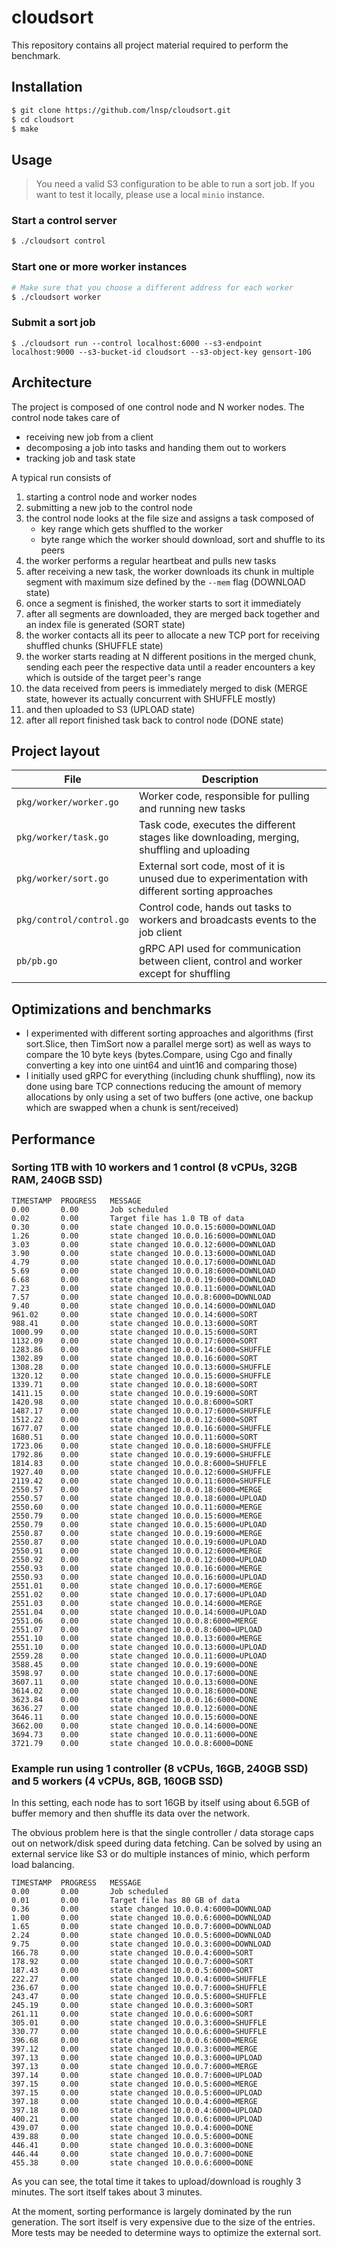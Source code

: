 # cloudsort

This repository contains all project material required to perform the benchmark.

## Installation

```bash
$ git clone https://github.com/lnsp/cloudsort.git
$ cd cloudsort
$ make
```

## Usage

> You need a valid S3 configuration to be able to run a sort job. If you want to test it locally, please use a local `minio` instance.

### Start a control server

```bash
$ ./cloudsort control
```

### Start one or more worker instances

```bash
# Make sure that you choose a different address for each worker
$ ./cloudsort worker
```

### Submit a sort job
```
$ ./cloudsort run --control localhost:6000 --s3-endpoint localhost:9000 --s3-bucket-id cloudsort --s3-object-key gensort-10G
```

## Architecture

The project is composed of one control node and N worker nodes. The control node takes care of
- receiving new job from a client
- decomposing a job into tasks and handing them out to workers
- tracking job and task state

A typical run consists of
1. starting a control node and worker nodes
2. submitting a new job to the control node
3. the control node looks at the file size and assigns a task composed of
    - key range which gets shuffled to the worker
    - byte range which the worker should download, sort and shuffle to its peers
4. the worker performs a regular heartbeat and pulls new tasks
5. after receiving a new task, the worker downloads its chunk in multiple segment with maximum size defined by the `--mem` flag (DOWNLOAD state)
6. once a segment is finished, the worker starts to sort it immediately
7. after all segments are downloaded, they are merged back together and an index file is generated (SORT state)
8. the worker contacts all its peer to allocate a new TCP port for receiving shuffled chunks (SHUFFLE state)
9. the worker starts reading at N different positions in the merged chunk, sending each peer the respective data until a reader encounters a key which is outside of the target peer's range
10. the data received from peers is immediately merged to disk (MERGE state, however its actually concurrent with SHUFFLE mostly)
11. and then uploaded to S3 (UPLOAD state)
12. after all report finished task back to control node (DONE state)

## Project layout

| File                     | Description                                                                                       |
| ------------------------ | ------------------------------------------------------------------------------------------------- |
| `pkg/worker/worker.go`   | Worker code, responsible for pulling and running new tasks                                        |
| `pkg/worker/task.go`     | Task code, executes the different stages like downloading, merging, shuffling and uploading       |
| `pkg/worker/sort.go`     | External sort code, most of it is unused due to experimentation with different sorting approaches |
| `pkg/control/control.go` | Control code, hands out tasks to workers and broadcasts events to the job client                  |
| `pb/pb.go`               | gRPC API used for communication between client, control and worker except for shuffling           |

## Optimizations and benchmarks

- I experimented with different sorting approaches and algorithms (first sort.Slice, then TimSort now a parallel merge sort) as well as ways to compare the 10 byte keys (bytes.Compare, using Cgo and finally converting a key into one uint64 and uint16 and comparing those)
- I initially used gRPC for everything (including chunk shuffling), now its done using bare TCP connections reducing the amount of memory allocations by only using a set of two buffers (one active, one backup which are swapped when a chunk is sent/received)

## Performance

### Sorting 1TB with 10 workers and 1 control (8 vCPUs, 32GB RAM, 240GB SSD)

```
TIMESTAMP  PROGRESS   MESSAGE
0.00       0.00       Job scheduled
0.02       0.00       Target file has 1.0 TB of data
0.30       0.00       state changed 10.0.0.15:6000=DOWNLOAD
1.26       0.00       state changed 10.0.0.16:6000=DOWNLOAD
3.03       0.00       state changed 10.0.0.12:6000=DOWNLOAD
3.90       0.00       state changed 10.0.0.13:6000=DOWNLOAD
4.79       0.00       state changed 10.0.0.17:6000=DOWNLOAD
5.69       0.00       state changed 10.0.0.18:6000=DOWNLOAD
6.68       0.00       state changed 10.0.0.19:6000=DOWNLOAD
7.23       0.00       state changed 10.0.0.11:6000=DOWNLOAD
7.57       0.00       state changed 10.0.0.8:6000=DOWNLOAD
9.40       0.00       state changed 10.0.0.14:6000=DOWNLOAD
961.02     0.00       state changed 10.0.0.14:6000=SORT
988.41     0.00       state changed 10.0.0.13:6000=SORT
1000.99    0.00       state changed 10.0.0.15:6000=SORT
1132.09    0.00       state changed 10.0.0.17:6000=SORT
1283.86    0.00       state changed 10.0.0.14:6000=SHUFFLE
1302.89    0.00       state changed 10.0.0.16:6000=SORT
1308.28    0.00       state changed 10.0.0.13:6000=SHUFFLE
1320.12    0.00       state changed 10.0.0.15:6000=SHUFFLE
1339.71    0.00       state changed 10.0.0.18:6000=SORT
1411.15    0.00       state changed 10.0.0.19:6000=SORT
1420.98    0.00       state changed 10.0.0.8:6000=SORT
1487.17    0.00       state changed 10.0.0.17:6000=SHUFFLE
1512.22    0.00       state changed 10.0.0.12:6000=SORT
1677.07    0.00       state changed 10.0.0.16:6000=SHUFFLE
1680.51    0.00       state changed 10.0.0.11:6000=SORT
1723.06    0.00       state changed 10.0.0.18:6000=SHUFFLE
1792.86    0.00       state changed 10.0.0.19:6000=SHUFFLE
1814.83    0.00       state changed 10.0.0.8:6000=SHUFFLE
1927.40    0.00       state changed 10.0.0.12:6000=SHUFFLE
2119.42    0.00       state changed 10.0.0.11:6000=SHUFFLE
2550.57    0.00       state changed 10.0.0.18:6000=MERGE
2550.57    0.00       state changed 10.0.0.18:6000=UPLOAD
2550.60    0.00       state changed 10.0.0.11:6000=MERGE
2550.79    0.00       state changed 10.0.0.15:6000=MERGE
2550.79    0.00       state changed 10.0.0.15:6000=UPLOAD
2550.87    0.00       state changed 10.0.0.19:6000=MERGE
2550.87    0.00       state changed 10.0.0.19:6000=UPLOAD
2550.91    0.00       state changed 10.0.0.12:6000=MERGE
2550.92    0.00       state changed 10.0.0.12:6000=UPLOAD
2550.93    0.00       state changed 10.0.0.16:6000=MERGE
2550.93    0.00       state changed 10.0.0.16:6000=UPLOAD
2551.01    0.00       state changed 10.0.0.17:6000=MERGE
2551.02    0.00       state changed 10.0.0.17:6000=UPLOAD
2551.03    0.00       state changed 10.0.0.14:6000=MERGE
2551.04    0.00       state changed 10.0.0.14:6000=UPLOAD
2551.06    0.00       state changed 10.0.0.8:6000=MERGE
2551.07    0.00       state changed 10.0.0.8:6000=UPLOAD
2551.10    0.00       state changed 10.0.0.13:6000=MERGE
2551.10    0.00       state changed 10.0.0.13:6000=UPLOAD
2559.28    0.00       state changed 10.0.0.11:6000=UPLOAD
3588.45    0.00       state changed 10.0.0.19:6000=DONE
3598.97    0.00       state changed 10.0.0.17:6000=DONE
3607.11    0.00       state changed 10.0.0.13:6000=DONE
3614.02    0.00       state changed 10.0.0.18:6000=DONE
3623.84    0.00       state changed 10.0.0.16:6000=DONE
3636.27    0.00       state changed 10.0.0.12:6000=DONE
3646.11    0.00       state changed 10.0.0.15:6000=DONE
3662.00    0.00       state changed 10.0.0.14:6000=DONE
3694.73    0.00       state changed 10.0.0.11:6000=DONE
3721.79    0.00       state changed 10.0.0.8:6000=DONE
```

### Example run using 1 controller (8 vCPUs, 16GB, 240GB SSD) and 5 workers (4 vCPUs, 8GB, 160GB SSD)

In this setting, each node has to sort 16GB by itself using about 6.5GB of buffer memory and then shuffle its data over the network.

The obvious problem here is that the single controller / data storage caps out on network/disk speed during data fetching.
Can be solved by using an external service like S3 or do multiple instances of minio, which perform load balancing.

```
TIMESTAMP  PROGRESS   MESSAGE
0.00       0.00       Job scheduled
0.01       0.00       Target file has 80 GB of data
0.36       0.00       state changed 10.0.0.4:6000=DOWNLOAD
1.00       0.00       state changed 10.0.0.6:6000=DOWNLOAD
1.65       0.00       state changed 10.0.0.7:6000=DOWNLOAD
2.24       0.00       state changed 10.0.0.5:6000=DOWNLOAD
9.75       0.00       state changed 10.0.0.3:6000=DOWNLOAD
166.78     0.00       state changed 10.0.0.4:6000=SORT
178.92     0.00       state changed 10.0.0.7:6000=SORT
187.43     0.00       state changed 10.0.0.5:6000=SORT
222.27     0.00       state changed 10.0.0.4:6000=SHUFFLE
236.67     0.00       state changed 10.0.0.7:6000=SHUFFLE
243.47     0.00       state changed 10.0.0.5:6000=SHUFFLE
245.19     0.00       state changed 10.0.0.3:6000=SORT
261.11     0.00       state changed 10.0.0.6:6000=SORT
305.01     0.00       state changed 10.0.0.3:6000=SHUFFLE
330.77     0.00       state changed 10.0.0.6:6000=SHUFFLE
396.68     0.00       state changed 10.0.0.6:6000=MERGE
397.12     0.00       state changed 10.0.0.3:6000=MERGE
397.13     0.00       state changed 10.0.0.3:6000=UPLOAD
397.13     0.00       state changed 10.0.0.7:6000=MERGE
397.14     0.00       state changed 10.0.0.7:6000=UPLOAD
397.15     0.00       state changed 10.0.0.5:6000=MERGE
397.15     0.00       state changed 10.0.0.5:6000=UPLOAD
397.18     0.00       state changed 10.0.0.4:6000=MERGE
397.18     0.00       state changed 10.0.0.4:6000=UPLOAD
400.21     0.00       state changed 10.0.0.6:6000=UPLOAD
439.07     0.00       state changed 10.0.0.4:6000=DONE
439.88     0.00       state changed 10.0.0.5:6000=DONE
446.41     0.00       state changed 10.0.0.3:6000=DONE
446.44     0.00       state changed 10.0.0.7:6000=DONE
455.38     0.00       state changed 10.0.0.6:6000=DONE
```

As you can see, the total time it takes to upload/download is roughly 3 minutes.
The sort itself takes about 3 minutes. 

At the moment, sorting performance is largely dominated by the run generation. The sort itself is very expensive due to the size of the entries. More tests may be needed to determine ways to optimize the external sort.